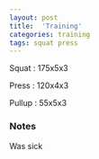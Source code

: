 ```yaml
---
layout: post
title:  'Training'
categories: training
tags: squat press
---
```


Squat : 175x5x3

Press  : 120x4x3

Pullup  : 55x5x3

### Notes

Was sick
